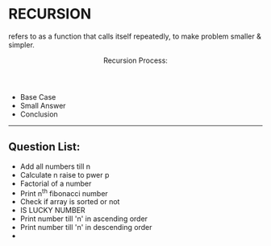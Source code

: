 <h1>RECURSION</h1>
<p>refers to as a function that calls itself repeatedly, to make problem smaller & simpler.</p>
<header>Recursion Process:</header>
<ul>
<li>Base Case</li>
<li>Small Answer</li>
<li>Conclusion</li>
</ul>
<hr>
<h2>Question List:</h2>
<ul>
  <li>Add all numbers till n</li>
  <li>Calculate n raise to pwer p</li>
  <li>Factorial of a number</li>
  <li>Print n<sup>th</sup> fibonacci number</li>
  <li>Check if array is sorted or not</li>
  <li>IS LUCKY NUMBER</li>
  <li>Print number till 'n' in ascending order</li>
  <li>Print number till 'n' in descending order</li>
  <li></li>
<ul>
